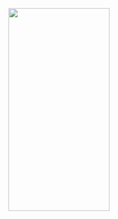 <p align="center">
  <img src="https://api.boot.dev/v1/users/public/076f130f-7086-4860-8fca-1e65a1805fc8/thumbnail" width="200" height="400">
</p>
